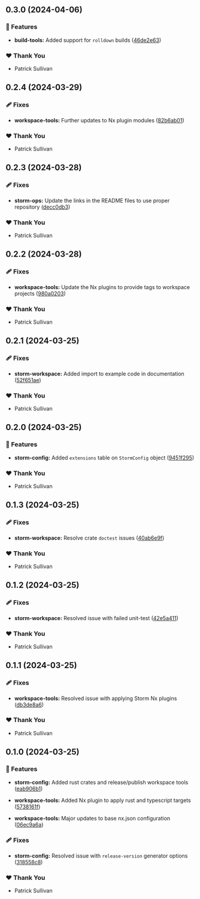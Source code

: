 ## 0.3.0 (2024-04-06)


### 🚀 Features

- **build-tools:** Added support for `rolldown` builds ([46de2e63](https://github.com/storm-software/storm-ops/commit/46de2e63))


### ❤️  Thank You

- Patrick Sullivan

## 0.2.4 (2024-03-29)


### 🩹 Fixes

- **workspace-tools:** Further updates to Nx plugin modules ([82b6ab01](https://github.com/storm-software/storm-ops/commit/82b6ab01))


### ❤️  Thank You

- Patrick Sullivan

## 0.2.3 (2024-03-28)


### 🩹 Fixes

- **storm-ops:** Update the links in the README files to use proper repository ([decc0db3](https://github.com/storm-software/storm-ops/commit/decc0db3))


### ❤️  Thank You

- Patrick Sullivan

## 0.2.2 (2024-03-28)


### 🩹 Fixes

- **workspace-tools:** Update the Nx plugins to provide tags to workspace projects ([980a0203](https://github.com/storm-software/storm-ops/commit/980a0203))


### ❤️  Thank You

- Patrick Sullivan

## 0.2.1 (2024-03-25)


### 🩹 Fixes

- **storm-workspace:** Added import to example code in documentation ([52f651ae](https://github.com/storm-software/storm-ops/commit/52f651ae))


### ❤️  Thank You

- Patrick Sullivan

## 0.2.0 (2024-03-25)


### 🚀 Features

- **storm-config:** Added `extensions` table on `StormConfig` object ([9451f295](https://github.com/storm-software/storm-ops/commit/9451f295))


### ❤️  Thank You

- Patrick Sullivan

## 0.1.3 (2024-03-25)


### 🩹 Fixes

- **storm-workspace:** Resolve crate `doctest` issues ([40ab6e9f](https://github.com/storm-software/storm-ops/commit/40ab6e9f))


### ❤️  Thank You

- Patrick Sullivan

## 0.1.2 (2024-03-25)


### 🩹 Fixes

- **storm-workspace:** Resolved issue with failed unit-test ([42e5a411](https://github.com/storm-software/storm-ops/commit/42e5a411))


### ❤️  Thank You

- Patrick Sullivan

## 0.1.1 (2024-03-25)


### 🩹 Fixes

- **workspace-tools:** Resolved issue with applying Storm Nx plugins ([db3de8a6](https://github.com/storm-software/storm-ops/commit/db3de8a6))


### ❤️  Thank You

- Patrick Sullivan

## 0.1.0 (2024-03-25)


### 🚀 Features

- **storm-config:** Added rust crates and release/publish workspace tools ([eab906b1](https://github.com/storm-software/storm-ops/commit/eab906b1))

- **workspace-tools:** Added Nx plugin to apply rust and typescript targets ([5738161f](https://github.com/storm-software/storm-ops/commit/5738161f))

- **workspace-tools:** Major updates to base nx.json configuration ([06ec9a6a](https://github.com/storm-software/storm-ops/commit/06ec9a6a))


### 🩹 Fixes

- **storm-config:** Resolved issue with `release-version` generator options ([318558c8](https://github.com/storm-software/storm-ops/commit/318558c8))


### ❤️  Thank You

- Patrick Sullivan